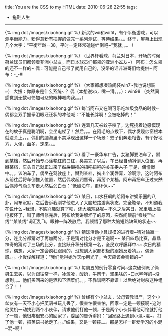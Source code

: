 title: You are the CSS to my HTML
date: 2010-06-28 22:55
tags: 
- 拖鞋人生
---

{% img dot /images/xiaohong.gif %} 新买的wii和wiifit，有个平衡游戏，可以测平衡能力，粉得意粉有把握的做完一系列测试，等待结果。。。终于，屏幕上出现几个大字：“平衡年龄--38，平时一定经常磕碰绊倒吧~”我就。。。！

{% img dot /images/xiaohong.gif %} （世界杯看球，荷兰对日本，开场的时候荷兰球员们都领着非洲小盆友，而日本球员们都领的亚洲小盆友~）
阿布：怎么领的还不一样的~
偶：可能是自己带了就用自己的，没带的话非洲哥们给提供~
阿布：-_-!!!

{% img dot /images/xiaohong.gif %} （大家都想凑热闹装win7~我也说想装~）
大妞：你原来是什么系统~？
偶（本想说xp，嘴一滑。。。）：win98
（突然间感觉到无数可怜加可悲的眼神唰向我。。。）

{% img dot /images/xiaohong.gif %} 每当阿布又在喝可乐吃垃圾食品的时候~偶都会双手握拳泪眼汪汪状的冲他喊：“不能长胖啊！会被吃掉的！”

{% img dot /images/xiaohong.gif %} 连着几天被蚊子咬了，边死挠着边感慨现在的蚊子真是聪明啊，会坐电梯了！然后。。。在阿毛的点拨下，偶才发现纱窗根本就没关上。。。偶们的脑海里不禁浮现出这样一个场景：蚊子们奔走相告，有个好地方，人傻，血多，速来。。。

{% img dot /images/xiaohong.gif %} 看了一豪华车广告，女猪脚要泊车了，掰到某档，然后开始专心涂艳红的口红，臭美完了以后，车已经自动斜倒入位置，再掰某档，车头自己就正过来了~~然后很拽的扭吧扭吧的关车走人了~~
于是，偶憧憬中。。。该泊车了，偶坐在驾驶座上，掰到某档，掏出个润唇膏，涂啊涂，这时阿布从前往后将车倒推入位置，然后偶收起润唇膏，再掰个某档，阿布再把车正过来~~然后偶帅气滴关车走人~~然后旁白音：”低碳泊车，更环保~~“

{% img dot /images/xiaohong.gif %} 某日，口水狂飙的给阿布讲娱乐圈的八卦，阿布沉默，之后告诉我刚才他进入了大脑短路游离状态，完全眩晕，不知道我在说什么~我想，不感兴趣就算了呗，还大脑短路呢~
不久之后某日，家里墙上插电板坏了，叫了师傅修完后，阿布给我讲解坏了的原因，突然间眼前“零线”“火线”“某某线”词汇乱飞，眼神一阵涣散后，我顿悟了那种大脑短路缺氧的状态~~

{% img dot /images/xiaohong.gif %} 猜球活动小具规模的进行着~猜对输赢一分，连比分都猜对了再加两分，于是猜对比分才是王道啊~~
某日四场比赛，晶晶神奇的猜对了三场的比分，直接跃升积分榜第一名，全民欢呼膜拜中~~
次日的猜球，偶想，大家一定会疯狂跟风的，没想到大家都积极的跟她反着猜。。。偶迷惑。。。小俊俊解释道：“我们觉得她昨天rp用光了，今天应该会猜错的~”

{% img dot /images/xiaohong.gif %} 每周五的例行零食时间~这次破例派了俩男生去买，以为跟往常一样，冰激凌，酸奶，牛肉干，坚果啥的~口水哗哗的~没想到。。。他们买回来的是酒和下酒菜们。。。不靠谱啊不靠谱！以后绝对封杀这种组合了！！

{% img dot /images/xiaohong.gif %} 曾经有个小盆友，父母管教很严，这个小盆友有一天不小心把英语书玩儿丢了，很害怕很害怕，回家一定是一顿揍啊~这时他灵机一动找到两个小伙伴，请求他们打他一顿，于是两个小伙伴看他可怜就打他了一顿，他很疼很安心的回家了，委屈的告诉爹妈：“回家路上遇到小混~混~，打了他一顿，把英语书抢走了。。。”结果，又是一顿揍。。。那是怎样一群爱学习的小混~混~啊！